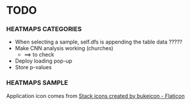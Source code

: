 # **TODO**

### HEATMAPS CATEGORIES

* When selecting a sample, self.dfs is appending the table data ?????
* Make CNN analysis working (churches)
  * ==> to check
* Deploy loading pop-up
* Store p-values

### HEATMAPS SAMPLE

Application icon comes from <a href="https://www.flaticon.com/free-icons/stack" title="stack icons">Stack icons created by bukeicon - Flaticon</a>